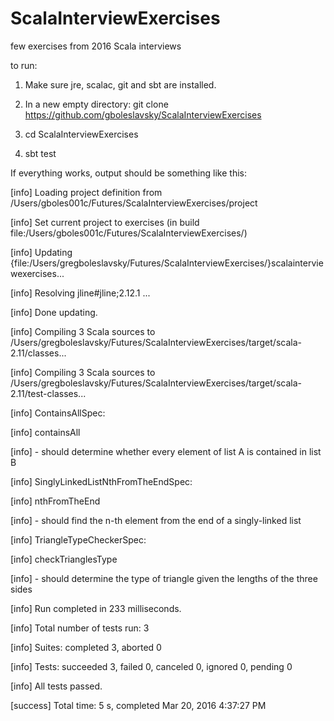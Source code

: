 # ScalaInterviewExercises
few exercises from 2016 Scala interviews


to run:

1. Make sure jre, scalac, git and sbt are installed.

2. In a new empty directory:
    git clone https://github.com/gboleslavsky/ScalaInterviewExercises

3. cd ScalaInterviewExercises

4. sbt test


If everything works, output should be something like this:


[info] Loading project definition from /Users/gboles001c/Futures/ScalaInterviewExercises/project

[info] Set current project to exercises (in build file:/Users/gboles001c/Futures/ScalaInterviewExercises/)

[info] Updating {file:/Users/gregboleslavsky/Futures/ScalaInterviewExercises/}scalainterviewexercises...

[info] Resolving jline#jline;2.12.1 ...

[info] Done updating.

[info] Compiling 3 Scala sources to /Users/gregboleslavsky/Futures/ScalaInterviewExercises/target/scala-2.11/classes...

[info] Compiling 3 Scala sources to /Users/gregboleslavsky/Futures/ScalaInterviewExercises/target/scala-2.11/test-classes...

[info] ContainsAllSpec:

[info] containsAll

[info] - should determine whether every element of list A is contained in list B

[info] SinglyLinkedListNthFromTheEndSpec:

[info] nthFromTheEnd

[info] - should find the n-th element from the end of a singly-linked list

[info] TriangleTypeCheckerSpec:

[info] checkTrianglesType

[info] - should determine the type of triangle given the lengths of the three sides

[info] Run completed in 233 milliseconds.

[info] Total number of tests run: 3

[info] Suites: completed 3, aborted 0

[info] Tests: succeeded 3, failed 0, canceled 0, ignored 0, pending 0

[info] All tests passed.

[success] Total time: 5 s, completed Mar 20, 2016 4:37:27 PM

